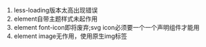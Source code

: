 1. less-loading版本太高出现错误
2. element自带主题样式未起作用
3. element font-icon即将废弃;svg icon必须要一个一个声明组件才能用
4. element image无作用，使用原生img标签